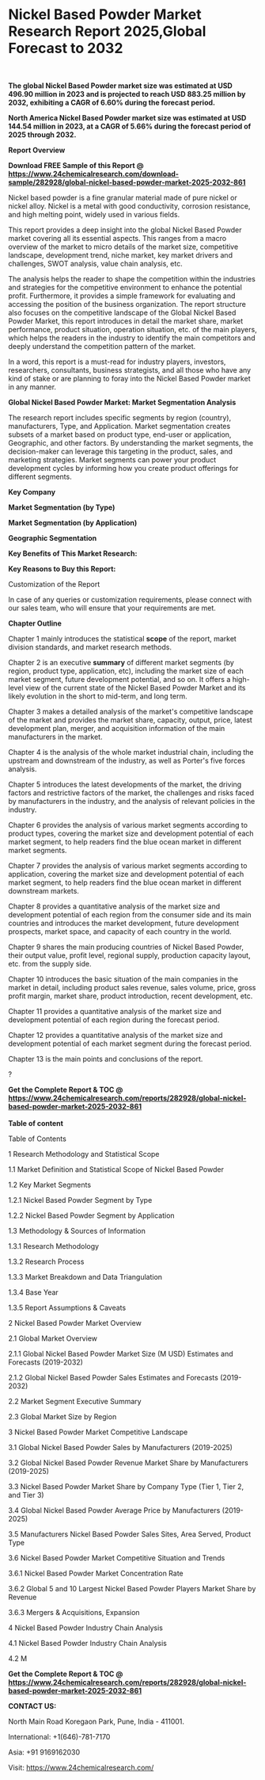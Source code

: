 <h1>Nickel Based Powder Market Research Report 2025,Global Forecast to 2032</h1><br/><p><strong>The global Nickel Based Powder market size was estimated at USD 496.90 million in 2023 and is projected to reach USD 883.25 million by 2032, exhibiting a <strong>CAGR</strong> of 6.60% during the forecast period.</strong></p><p><strong>North America Nickel Based Powder market size was estimated at USD 144.54 million in 2023, at a <strong>CAGR</strong> of 5.66% during the forecast period of 2025 through 2032.</strong></p><p><strong>Report Overview</strong></p><div><b>Download FREE Sample of this Report @ <a href="https://www.24chemicalresearch.com/download-sample/282928/global-nickel-based-powder-market-2025-2032-861">https://www.24chemicalresearch.com/download-sample/282928/global-nickel-based-powder-market-2025-2032-861</a></b></div><p>Nickel based powder is a fine granular material made of pure nickel or nickel alloy. Nickel is a metal with good conductivity, corrosion resistance, and high melting point, widely used in various fields.</p><p>This report provides a deep insight into the global Nickel Based Powder market covering all its essential aspects. This ranges from a macro overview of the market to micro details of the market size, competitive landscape, development trend, niche market, key market drivers and challenges, SWOT analysis, value chain analysis, etc.</p><p>The analysis helps the reader to shape the competition within the industries and strategies for the competitive environment to enhance the potential profit. Furthermore, it provides a simple framework for evaluating and accessing the position of the business organization. The report structure also focuses on the competitive landscape of the Global Nickel Based Powder Market, this report introduces in detail the market share, market performance, product situation, operation situation, etc. of the main players, which helps the readers in the industry to identify the main competitors and deeply understand the competition pattern of the market.</p><p>In a word, this report is a must-read for industry players, investors, researchers, consultants, business strategists, and all those who have any kind of stake or are planning to foray into the Nickel Based Powder market in any manner.</p><p><strong>Global Nickel Based Powder Market: Market Segmentation Analysis</strong></p><p>The research report includes specific segments by region (country), manufacturers, Type, and Application. Market segmentation creates subsets of a market based on product type, end-user or application, Geographic, and other factors. By understanding the market segments, the decision-maker can leverage this targeting in the product, sales, and marketing strategies. Market segments can power your product development cycles by informing how you create product offerings for different segments.</p><p><strong>Key Company</strong></p><p><strong>Market Segmentation (by Type)</strong></p><p><strong>Market Segmentation (<strong>by Application</strong>)</strong></p><p><strong>Geographic Segmentation</strong></p><p><strong>Key Benefits of This Market Research:</strong></p><p><strong>Key <strong>Reasons to Buy</strong> this Report:</strong></p><p>Customization of the Report</p><p>In case of any queries or customization requirements, please connect with our sales team, who will ensure that your requirements are met.</p><p><strong>Chapter Outline</strong></p><p>Chapter 1 mainly introduces the statistical <strong>scope</strong> of the report, market division standards, and market research methods.</p><p>Chapter 2 is an executive <strong>summary</strong> of different market segments (by region, product type, application, etc), including the market size of each market segment, future development potential, and so on. It offers a high-level view of the current state of the Nickel Based Powder Market and its likely evolution in the short to mid-term, and long term.</p><p>Chapter 3 makes a detailed analysis of the market's competitive landscape of the market and provides the market share, capacity, output, price, latest development plan, merger, and acquisition information of the main manufacturers in the market.</p><p>Chapter 4 is the analysis of the whole market industrial chain, including the upstream and downstream of the industry, as well as Porter's five forces analysis.</p><p>Chapter 5 introduces the latest developments of the market, the driving factors and restrictive factors of the market, the challenges and risks faced by manufacturers in the industry, and the analysis of relevant policies in the industry.</p><p>Chapter 6 provides the analysis of various market segments according to product types, covering the market size and development potential of each market segment, to help readers find the blue ocean market in different market segments.</p><p>Chapter 7 provides the analysis of various market segments according to application, covering the market size and development potential of each market segment, to help readers find the blue ocean market in different downstream markets.</p><p>Chapter 8 provides a quantitative analysis of the market size and development potential of each region from the consumer side and its main countries and introduces the market development, future development prospects, market space, and capacity of each country in the world.</p><p>Chapter 9 shares the main producing countries of Nickel Based Powder, their output value, profit level, regional supply, production capacity layout, etc. from the supply side.</p><p>Chapter 10 introduces the basic situation of the main companies in the market in detail, including product sales revenue, sales volume, price, gross profit margin, market share, product introduction, recent development, etc.</p><p>Chapter 11 provides a quantitative analysis of the market size and development potential of each region during the forecast period.</p><p>Chapter 12 provides a quantitative analysis of the market size and development potential of each market segment during the forecast period.</p><p>Chapter 13 is the main points and conclusions of the report.</p><p>? </p><div><b>Get the Complete Report & TOC @ <a href="https://www.24chemicalresearch.com/reports/282928/global-nickel-based-powder-market-2025-2032-861">https://www.24chemicalresearch.com/reports/282928/global-nickel-based-powder-market-2025-2032-861</a></b></div><br><b>Table of content</b><p>Table of Contents<br />
 
 1 Research Methodology and Statistical Scope<br />
 
 1.1 Market Definition and Statistical Scope of Nickel Based Powder<br />
 
 1.2 Key Market Segments<br />
 
 1.2.1 Nickel Based Powder Segment by Type<br />
 
 1.2.2 Nickel Based Powder Segment by Application<br />
 
 1.3 Methodology & Sources of Information<br />
 
 1.3.1 Research Methodology<br />
 
 1.3.2 Research Process<br />
 
 1.3.3 Market Breakdown and Data Triangulation<br />
 
 1.3.4 Base Year<br />
 
 1.3.5 Report Assumptions & Caveats<br />
 
 2 Nickel Based Powder Market Overview<br />
 
 2.1 Global Market Overview<br />
 
 2.1.1 Global Nickel Based Powder Market Size (M USD) Estimates and Forecasts (2019-2032)<br />
 
 2.1.2 Global Nickel Based Powder Sales Estimates and Forecasts (2019-2032)<br />
 
 2.2 Market Segment Executive Summary<br />
 
 2.3 Global Market Size by Region<br />
 
 3 Nickel Based Powder Market Competitive Landscape<br />
 
 3.1 Global Nickel Based Powder Sales by Manufacturers (2019-2025)<br />
 
 3.2 Global Nickel Based Powder Revenue Market Share by Manufacturers (2019-2025)<br />
 
 3.3 Nickel Based Powder Market Share by Company Type (Tier 1, Tier 2, and Tier 3)<br />
 
 3.4 Global Nickel Based Powder Average Price by Manufacturers (2019-2025)<br />
 
 3.5 Manufacturers Nickel Based Powder Sales Sites, Area Served, Product Type<br />
 
 3.6 Nickel Based Powder Market Competitive Situation and Trends<br />
 
 3.6.1 Nickel Based Powder Market Concentration Rate<br />
 
 3.6.2 Global 5 and 10 Largest Nickel Based Powder Players Market Share by Revenue<br />
 
 3.6.3 Mergers & Acquisitions, Expansion<br />
 
 4 Nickel Based Powder Industry Chain Analysis<br />
 
 4.1 Nickel Based Powder Industry Chain Analysis<br />
 
 4.2 M<br><div><b>Get the Complete Report & TOC @ <a href="https://www.24chemicalresearch.com/reports/282928/global-nickel-based-powder-market-2025-2032-861">https://www.24chemicalresearch.com/reports/282928/global-nickel-based-powder-market-2025-2032-861</a></b></div></p>
 
 <b>CONTACT US:</b><br>
 
 North Main Road Koregaon Park, Pune, India - 411001.<br/>
 
 International: +1(646)-781-7170<br/>
 
 Asia: +91 9169162030<br/>
 
 Visit: <a href="https://www.24chemicalresearch.com/">https://www.24chemicalresearch.com/</a>
 
 <br>